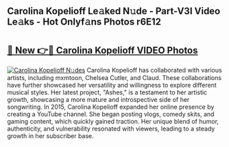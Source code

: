 ## Carolina Kopelioff Le𝚊ked N𝚞de - Part-V3I Video Le𝚊ks - Hot Onlyf𝚊ns Photos r6E12

# <h2><a href="http://ac2255.deff.icu/?id=Carolina+Kopelioff">🔗 New 👉🔴 Carolina Kopelioff VIDEO Photos</a></h2>

[![Carolina Kopelioff N𝚞des](https://i.imgur.com/rIISA9y.gif)](http://ac2255.deff.icu/?id=Carolina+Kopelioff)
Carolina Kopelioff has collaborated with various artists, including mxmtoon, Chelsea Cutler, and Claud. These collaborations have further showcased her versatility and willingness to explore different musical styles. Her latest project, "Ashes," is a testament to her artistic growth, showcasing a more mature and introspective side of her songwriting. In 2015, Carolina Kopelioff expanded her online presence by creating a YouTube channel. She began posting vlogs, comedy skits, and gaming content, which quickly gained traction. Her unique blend of humor, authenticity, and vulnerability resonated with viewers, leading to a steady growth in her subscriber base.
